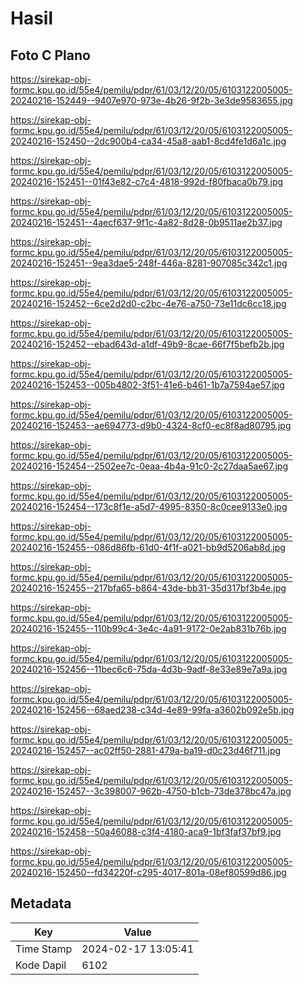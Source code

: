 # Hasil

## Foto C Plano

https://sirekap-obj-formc.kpu.go.id/55e4/pemilu/pdpr/61/03/12/20/05/6103122005005-20240216-152449--9407e970-973e-4b26-9f2b-3e3de9583655.jpg

https://sirekap-obj-formc.kpu.go.id/55e4/pemilu/pdpr/61/03/12/20/05/6103122005005-20240216-152450--2dc900b4-ca34-45a8-aab1-8cd4fe1d6a1c.jpg

https://sirekap-obj-formc.kpu.go.id/55e4/pemilu/pdpr/61/03/12/20/05/6103122005005-20240216-152451--01f43e82-c7c4-4818-992d-f80fbaca0b79.jpg

https://sirekap-obj-formc.kpu.go.id/55e4/pemilu/pdpr/61/03/12/20/05/6103122005005-20240216-152451--4aecf637-9f1c-4a82-8d28-0b9511ae2b37.jpg

https://sirekap-obj-formc.kpu.go.id/55e4/pemilu/pdpr/61/03/12/20/05/6103122005005-20240216-152451--9ea3dae5-248f-446a-8281-907085c342c1.jpg

https://sirekap-obj-formc.kpu.go.id/55e4/pemilu/pdpr/61/03/12/20/05/6103122005005-20240216-152452--6ce2d2d0-c2bc-4e76-a750-73e11dc6cc18.jpg

https://sirekap-obj-formc.kpu.go.id/55e4/pemilu/pdpr/61/03/12/20/05/6103122005005-20240216-152452--ebad643d-a1df-49b9-8cae-66f7f5befb2b.jpg

https://sirekap-obj-formc.kpu.go.id/55e4/pemilu/pdpr/61/03/12/20/05/6103122005005-20240216-152453--005b4802-3f51-41e6-b461-1b7a7594ae57.jpg

https://sirekap-obj-formc.kpu.go.id/55e4/pemilu/pdpr/61/03/12/20/05/6103122005005-20240216-152453--ae694773-d9b0-4324-8cf0-ec8f8ad80795.jpg

https://sirekap-obj-formc.kpu.go.id/55e4/pemilu/pdpr/61/03/12/20/05/6103122005005-20240216-152454--2502ee7c-0eaa-4b4a-91c0-2c27daa5ae67.jpg

https://sirekap-obj-formc.kpu.go.id/55e4/pemilu/pdpr/61/03/12/20/05/6103122005005-20240216-152454--173c8f1e-a5d7-4995-8350-8c0cee9133e0.jpg

https://sirekap-obj-formc.kpu.go.id/55e4/pemilu/pdpr/61/03/12/20/05/6103122005005-20240216-152455--086d86fb-61d0-4f1f-a021-bb9d5206ab8d.jpg

https://sirekap-obj-formc.kpu.go.id/55e4/pemilu/pdpr/61/03/12/20/05/6103122005005-20240216-152455--217bfa65-b864-43de-bb31-35d317bf3b4e.jpg

https://sirekap-obj-formc.kpu.go.id/55e4/pemilu/pdpr/61/03/12/20/05/6103122005005-20240216-152455--110b99c4-3e4c-4a91-9172-0e2ab831b76b.jpg

https://sirekap-obj-formc.kpu.go.id/55e4/pemilu/pdpr/61/03/12/20/05/6103122005005-20240216-152456--11bec6c6-75da-4d3b-9adf-8e33e89e7a9a.jpg

https://sirekap-obj-formc.kpu.go.id/55e4/pemilu/pdpr/61/03/12/20/05/6103122005005-20240216-152456--68aed238-c34d-4e89-99fa-a3602b092e5b.jpg

https://sirekap-obj-formc.kpu.go.id/55e4/pemilu/pdpr/61/03/12/20/05/6103122005005-20240216-152457--ac02ff50-2881-479a-ba19-d0c23d46f711.jpg

https://sirekap-obj-formc.kpu.go.id/55e4/pemilu/pdpr/61/03/12/20/05/6103122005005-20240216-152457--3c398007-962b-4750-b1cb-73de378bc47a.jpg

https://sirekap-obj-formc.kpu.go.id/55e4/pemilu/pdpr/61/03/12/20/05/6103122005005-20240216-152458--50a46088-c3f4-4180-aca9-1bf3faf37bf9.jpg

https://sirekap-obj-formc.kpu.go.id/55e4/pemilu/pdpr/61/03/12/20/05/6103122005005-20240216-152450--fd34220f-c295-4017-801a-08ef80599d86.jpg


## Metadata

| Key        | Value               |
| ---------- | ------------------- |
| Time Stamp | 2024-02-17 13:05:41 |
| Kode Dapil | 6102                |



